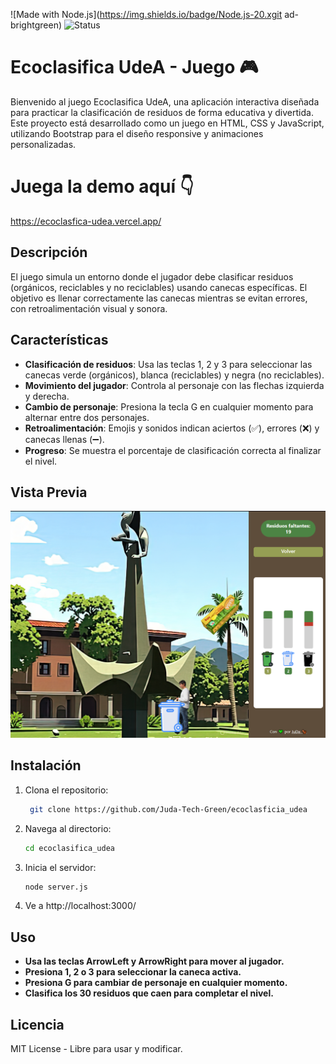 ![Made with Node.js](https://img.shields.io/badge/Node.js-20.xgit ad-brightgreen)
![Status](https://img.shields.io/badge/status-active-brightgreen)

# Ecoclasifica UdeA - Juego 🎮

Bienvenido al juego Ecoclasifica UdeA, una aplicación interactiva diseñada para practicar la clasificación de residuos de forma educativa y divertida. Este proyecto está desarrollado como un juego en HTML, CSS y JavaScript, utilizando Bootstrap para el diseño responsive y animaciones personalizadas.

# Juega la demo aquí 👇
https://ecoclasfica-udea.vercel.app/

## Descripción 
El juego simula un entorno donde el jugador debe clasificar residuos (orgánicos, reciclables y no reciclables) usando canecas específicas. El objetivo es llenar correctamente las canecas mientras se evitan errores, con retroalimentación visual y sonora.

## Características
- **Clasificación de residuos**: Usa las teclas 1, 2 y 3 para seleccionar las canecas verde (orgánicos), blanca (reciclables) y negra (no reciclables).
- **Movimiento del jugador**: Controla al personaje con las flechas izquierda y derecha.
- **Cambio de personaje**: Presiona la tecla G en cualquier momento para alternar entre dos personajes.
- **Retroalimentación**: Emojis y sonidos indican aciertos (✅), errores (❌) y canecas llenas (➖).
- **Progreso**: Se muestra el porcentaje de clasificación correcta al finalizar el nivel.

## Vista Previa
![Vista Previa del Juego](public/images/preview.PNG)

## Instalación
1. Clona el repositorio:
   ```bash
    git clone https://github.com/Juda-Tech-Green/ecoclasficia_udea
   ```

2. Navega al directorio:
    ```bash
    cd ecoclasifica_udea
    ```

3. Inicia el servidor:
    ```bash
    node server.js
    ```

4. Ve a http://localhost:3000/

## Uso

- **Usa las teclas ArrowLeft y ArrowRight para mover al jugador.**
- **Presiona 1, 2 o 3 para seleccionar la caneca activa.**
- **Presiona G para cambiar de personaje en cualquier momento.**
- **Clasifica los 30 residuos que caen para completar el nivel.**

## Licencia 

MIT License - Libre para usar y modificar.